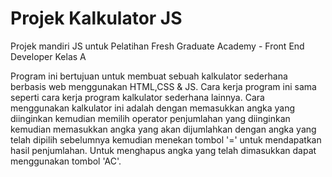 # Projek Kalkulator JS
Projek mandiri JS untuk Pelatihan Fresh Graduate Academy - Front End Developer Kelas A

Program ini bertujuan untuk membuat sebuah kalkulator sederhana berbasis web menggunakan HTML,CSS & JS.
Cara kerja program ini sama seperti cara kerja program kalkulator sederhana lainnya.
Cara menggunakan kalkulator ini adalah dengan memasukkan angka yang diinginkan kemudian memilih operator penjumlahan yang diinginkan kemudian memasukkan angka yang akan dijumlahkan dengan angka yang telah dipilih sebelumnya kemudian menekan tombol '=' untuk mendapatkan hasil penjumlahan. Untuk menghapus angka yang telah dimasukkan dapat menggunakan tombol 'AC'.
